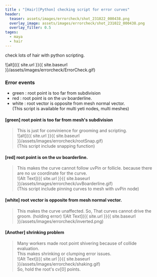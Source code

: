 ```yaml
---
title : "[Hair][Python] checking script for error curves"
header:
  teaser: assets/images/errorcheck/shot_231022_000438.png
  overlay_image: assets/images/errorcheck/shot_231022_000438.png
  overlay_filter: 0.5
tages:
  - maya
  - hair
---
```


check lots of hair with python scripting.  

![alt]({{ site.url }}{{ site.baseurl }}/assets/images/errorcheck/ErrorCheck.gif)  

### Error events  
- green : root point is too far from subdivision  
- red : root point is on the uv boarderline.  
- white : root vector is opposite from mesh normal vector.  
(This script is available for multi yeti nodes, multi meshes)  

#### [green] root point is too far from mesh's subdivision  
> This is just for convinience for grooming and scripting.  
![alt]({{ site.url }}{{ site.baseurl }}/assets/images/errorcheck/rootSnap.gif)  
(This script include snapping function)  

#### [red] root point is on the uv boarderline.
> This makes the curve cannot follow uvPin or follicle.
because there are no uv coordinate for the curve.  
![Alt Text]({{ site.url }}{{ site.baseurl }}/assets/images/errorcheck/uvBoarderline.gif)  
(This script include pinning curves to mesh with uvPin node)

#### [white] root vector is opposite from mesh normal vector.
> This makes the curve unaffected.
> So, That curves cannot drive the groom. (holding error)
![Alt Text]({{ site.url }}{{ site.baseurl }}/assets/images/errorcheck/inverted.png)


#### [Another] shrinking problem
> Many workers made root point shivering because of collide evaluation.  
> This makes shrinking or clumping error issues.  
![Alt Text]({{ site.url }}{{ site.baseurl }}/assets/images/errorcheck/shaking.gif)  
So, hold the root's cv[0] points.
